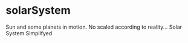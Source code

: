 # solarSystem
Sun and some planets in motion.  No scaled  according to reality...
Solar System Simplifyed
